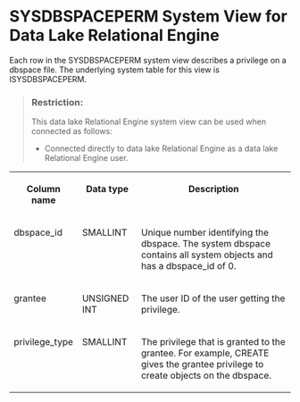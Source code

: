 <!-- loio3be7eb936c5f1014b178fa1858412565 -->

# SYSDBSPACEPERM System View for Data Lake Relational Engine

Each row in the SYSDBSPACEPERM system view describes a privilege on a dbspace file. The underlying system table for this view is ISYSDBSPACEPERM.



> ### Restriction:  
> This data lake Relational Engine system view can be used when connected as follows:
> 
> -   Connected directly to data lake Relational Engine as a data lake Relational Engine user.




<table>
<tr>
<th valign="top">

Column name



</th>
<th valign="top">

Data type



</th>
<th valign="top">

Description



</th>
</tr>
<tr>
<td valign="top">

dbspace\_id



</td>
<td valign="top">

SMALLINT



</td>
<td valign="top">

Unique number identifying the dbspace. The system dbspace contains all system objects and has a dbspace\_id of 0.



</td>
</tr>
<tr>
<td valign="top">

grantee



</td>
<td valign="top">

UNSIGNED INT



</td>
<td valign="top">

The user ID of the user getting the privilege.



</td>
</tr>
<tr>
<td valign="top">

privilege\_type



</td>
<td valign="top">

SMALLINT



</td>
<td valign="top">

The privilege that is granted to the grantee. For example, CREATE gives the grantee privilege to create objects on the dbspace.



</td>
</tr>
</table>

